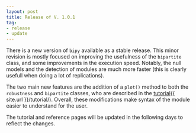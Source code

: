 ```yaml
---
layout: post
title: Release of V. 1.0.1
tag:
- release
- update
---
```


There is a new version of `bipy` available as a stable release. This minor revision is mostly focused on improving the usefulness of the `bipartite` class, and some improvements in the execution speed. Notably, the null models and the detection of modules are much more faster (this is clearly usefull when doing a lot of replications).

The two main new features are the addition of a `plot()` method to both the `robustness` and `bipartite` classes, who are described in the [tutorial](){{ site.url }}/tutorial/). Overall, these modifications make syntax of the module easier to understand for the user.

The tutorial and reference pages will be updated in the following days to reflect the changes.